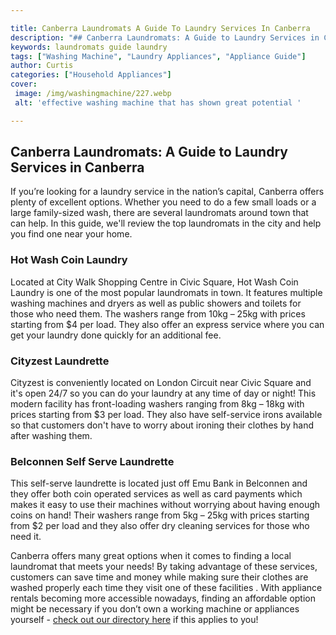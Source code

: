 ```yaml
---

title: Canberra Laundromats A Guide To Laundry Services In Canberra
description: "## Canberra Laundromats: A Guide to Laundry Services in Canberra...lets find out"
keywords: laundromats guide laundry
tags: ["Washing Machine", "Laundry Appliances", "Appliance Guide"]
author: Curtis
categories: ["Household Appliances"]
cover: 
 image: /img/washingmachine/227.webp
 alt: 'effective washing machine that has shown great potential '

---
```


## Canberra Laundromats: A Guide to Laundry Services in Canberra 
If you’re looking for a laundry service in the nation’s capital, Canberra offers plenty of excellent options. Whether you need to do a few small loads or a large family-sized wash, there are several laundromats around town that can help. In this guide, we'll review the top laundromats in the city and help you find one near your home. 

### Hot Wash Coin Laundry 
Located at City Walk Shopping Centre in Civic Square, Hot Wash Coin Laundry is one of the most popular laundromats in town. It features multiple washing machines and dryers as well as public showers and toilets for those who need them. The washers range from 10kg – 25kg with prices starting from $4 per load. They also offer an express service where you can get your laundry done quickly for an additional fee. 

### Cityzest Laundrette 
Cityzest is conveniently located on London Circuit near Civic Square and it's open 24/7 so you can do your laundry at any time of day or night! This modern facility has front-loading washers ranging from 8kg – 18kg with prices starting from $3 per load. They also have self-service irons available so that customers don't have to worry about ironing their clothes by hand after washing them. 


### Belconnen Self Serve Laundrette 
This self-serve laundrette is located just off Emu Bank in Belconnen and they offer both coin operated services as well as card payments which makes it easy to use their machines without worrying about having enough coins on hand! Their washers range from 5kg – 25kg with prices starting from $2 per load and they also offer dry cleaning services for those who need it. 

 Canberra offers many great options when it comes to finding a local laundromat that meets your needs! By taking advantage of these services, customers can save time and money while making sure their clothes are washed properly each time they visit one of these facilities . With appliance rentals becoming more accessible nowadays, finding an affordable option might be necessary if you don’t own a working machine or appliances yourself - [check out our directory here](./pages/appliance-rental) if this applies to you!

